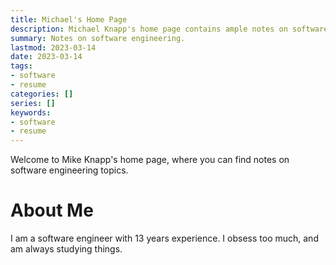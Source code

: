 ```yaml
---
title: Michael's Home Page
description: Michael Knapp's home page contains ample notes on software engineering.
summary: Notes on software engineering.
lastmod: 2023-03-14
date: 2023-03-14
tags:
- software
- resume
categories: []
series: []
keywords:
- software
- resume
---
```


Welcome to Mike Knapp's home page, where you can find notes on software engineering topics.

# About Me

I am a software engineer with 13 years experience.  I obsess too much, and am always 
studying things.
